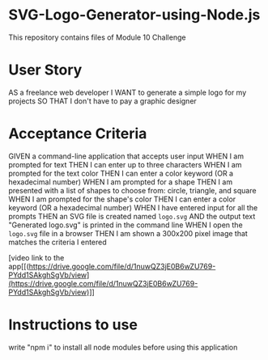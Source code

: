 # SVG-Logo-Generator-using-Node.js
This repository contains files of Module 10 Challenge

# User Story
AS a freelance web developer
I WANT to generate a simple logo for my projects
SO THAT I don't have to pay a graphic designer
# Acceptance Criteria
GIVEN a command-line application that accepts user input
WHEN I am prompted for text
THEN I can enter up to three characters
WHEN I am prompted for the text color
THEN I can enter a color keyword (OR a hexadecimal number)
WHEN I am prompted for a shape
THEN I am presented with a list of shapes to choose from: circle, triangle, and square
WHEN I am prompted for the shape's color
THEN I can enter a color keyword (OR a hexadecimal number)
WHEN I have entered input for all the prompts
THEN an SVG file is created named `logo.svg`
AND the output text "Generated logo.svg" is printed in the command line
WHEN I open the `logo.svg` file in a browser
THEN I am shown a 300x200 pixel image that matches the criteria I entered


[video link to the app[[(https://drive.google.com/file/d/1nuwQZ3jE0B6wZU769-PYdd1SAkghSgVb/view](https://drive.google.com/file/d/1nuwQZ3jE0B6wZU769-PYdd1SAkghSgVb/view)]]

# Instructions to use
write "npm i" to install all node modules before using this application
